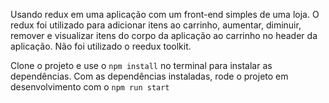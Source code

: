 Usando redux em uma aplicação com um front-end simples de uma loja.
O redux foi utilizado para adicionar itens ao carrinho, aumentar, diminuir, remover e visualizar itens do corpo da aplicação ao carrinho no header da aplicação. Não foi utilizado o reedux toolkit.

Clone o projeto e use o <code>npm install</code> no terminal para instalar as dependências.
Com as dependências instaladas, rode o projeto em desenvolvimento com o <code>npm run start</code>